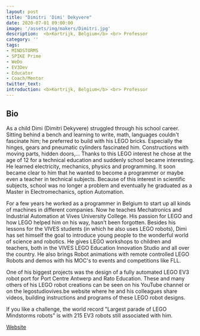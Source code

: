 ```yaml
---
layout: post
title: "Dimitri 'Dimi' Dekyvere"
date: 2020-07-01 09:00:00
image: '/assets/img/makers/Dimitri.jpg'
description:  <b>Kortrijk, Belgium</b> <br> Professor
category: ''
tags:
- MINDSTORMS
- SPIKE Prime
- WeDo
- EV3Dev
- Educator
- Coach/Mentor
twitter_text:
introduction: <b>Kortrijk, Belgium</b> <br> Professor
---
```




## Bio


As a child Dimi (Dimitri Dekyvere) struggled through his school career. Sitting behind a bench and learning to write, math, languages couldn't fascinate him; he preferred to build with his LEGO bricks. Especially the hinges, gears and pneumatic cylinders fascinated him. Constructions with moving parts, hidden doors,... Thanks to this LEGO interest he chose at the age of 12 for a technical education and suddenly school became interesting. He learned electricity, mechanics, physics and programming. It soon became clear to him that he wanted to become a programmer or maybe even a teacher in technical subjects. Because of this interest in scientific subjects, school was no longer a problem and eventually he graduated as a Master in Electromechanics, option Automation. 

For a few years he worked as a programmer in Belgium to start up all kinds of machines in different companies.  Now he teaches Mechatronics and Industrial Automation at Vives University College. His passion for LEGO and how LEGO helped him on his way, hasn't been forgotten. Besides his lessons for the VIVES students (in which he also uses LEGO robots), Dimi has set himself the goal to introduce young people to the wonderful world of science and robotics.  He gives LEGO workshops to children and teachers, both in the VIVES LEGO Education Innovation Studio and all over the country. He also brings Robot animations with remote controlled LEGO Robots and demos with his MOC's to events and competitions like FLL.

One of his biggest projects was the design of a fully automated LEGO EV3 robot port for Port Centre Antwerp and Rato Education. These and many others of his LEGO robot creations can be seen on his YouTube channel or on the legostudiovives.be website where he and his colleagues share videos, building instructions and programs of these LEGO robot designs. 

If you like a challenge, the world record "Largest parade of LEGO Mindstorms robots" is with 215 EV3 robots still associated with him.


[Website](https://legostudiovives.be/bouwideeen/)
